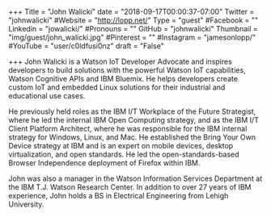 +++
Title = "John Walicki"
date = "2018-09-17T00:00:37-07:00"
Twitter = "johnwalicki"
#Website = "http://lopp.net/"
Type = "guest"
#Facebook = ""
Linkedin = "jowalicki/"
#Pronouns = ""
GitHub = "johnwalicki"
Thumbnail = "img/guest/john_walicki.jpg"
#Pinterest = ""
#Instagram = "jamesonlopp/"
#YouTube = "user/c0ldfusi0nz"
draft = "False"

+++
John Walicki is a Watson IoT Developer Advocate and inspires developers to build solutions with the powerful Watson IoT capabilities, Watson Cognitive APIs and IBM Bluemix. He helps developers create custom IoT and embedded Linux solutions for their industrial and educational use cases.

He previously held roles as the IBM I/T Workplace of the Future Strategist, where he led the internal IBM Open Computing strategy, and as the IBM I/T Client Platform Architect, where he was responsible for the IBM internal strategy for Windows, Linux, and Mac. He established the Bring Your Own Device strategy at IBM and is an expert on mobile devices, desktop virtualization, and open standards. He led the open-standards-based Browser Independence deployment of Firefox within IBM.

John was also a manager in the Watson Information Services Department at the IBM T.J. Watson Research Center. In addition to over 27 years of IBM experience, John holds a BS in Electrical Engineering from Lehigh University.





